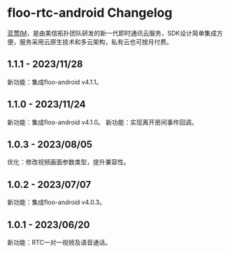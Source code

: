 # floo-rtc-android Changelog
[蓝莺IM](https://www.lanyingim.com/)，是由美信拓扑团队研发的新一代即时通讯云服务，SDK设计简单集成方便，服务采用云原生技术和多云架构，私有云也可按月付费。

## 1.1.1 - 2023/11/28
新功能：集成floo-android v4.1.1。

## 1.1.0 - 2023/11/24
新功能：集成floo-android v4.1.0。
新功能：实现离开房间事件回调。

## 1.0.3 - 2023/08/05
优化：修改视频画面参数类型，提升兼容性。

## 1.0.2 - 2023/07/07
新功能：集成floo-android v4.0.3。

## 1.0.1 - 2023/06/20
新功能：RTC一对一视频及语音通话。